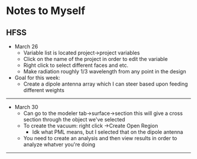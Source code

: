 # Notes to Myself #

## HFSS ##


* March 26
    * Variable list is located project->project variables
    * Click on the name of the project in order to edit the variable
    * Right click to select different faces and etc. 
    * Make radiation roughly 1/3 wavelength from any point in the design
* Goal for this week:
    - Create a dipole antenna array which I can steer based upon feeding different weights
 - - - -
* March 30
    - Can go to the modeler tab->surface->section this will give a cross section through the object we've selected
    - To create the vacuum: right click ->Create Open Region
        + Idk what PML means, but I selected that on the dipole antenna
    * You need to create an analysis and then view results in order to analyze whatver you're doing
- - - -